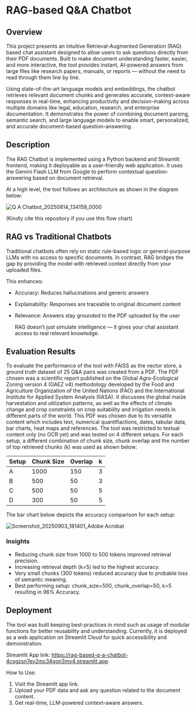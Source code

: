 # RAG-based Q&A Chatbot
## Overview
This project presents an intuitive Retrieval-Augmented Generation (RAG) based chat assistant designed to allow users to ask questions directly from their PDF documents. Built to make document understanding faster, easier, and more interactive, the tool provides instant, AI-powered answers from large files like research papers, manuals, or reports — without the need to read through them line by line.

Using state-of-the-art language models and embeddings, the chatbot retrieves relevant document chunks and generates accurate, context-aware responses in real-time, enhancing productivity and decision-making across multiple domains like legal, education, research, and enterprise documentation. It demonstrates the power of combining document parsing, semantic search, and large language models to enable smart, personalized, and accurate document-based question-answering.

## Description
The RAG Chatbot is implemented using a Python backend and Streamlit frontend, making it deployable as a user-friendly web application. It uses the Gemini Flash LLM from Google to perform contextual question-answering based on document retrieval.

At a high level, the tool follows an architecture as shown in the diagram below:

![Q A Chatbot_20250814_134159_0000](https://github.com/user-attachments/assets/1dac383d-e4bb-4a2f-b954-ba8fe591c10e)

(Kindly cite this repository if you use this flow chart)

## RAG vs Traditional Chatbots
Traditional chatbots often rely on static rule-based logic or general-purpose LLMs with no access to specific documents. In contrast, RAG bridges the gap by providing the model with retrieved context directly from your uploaded files.

This enhances:

- Accuracy: Reduces hallucinations and generic answers
- Explainability: Responses are traceable to original document content
- Relevance: Answers stay grounded to the PDF uploaded by the user

  RAG doesn’t just simulate intelligence — it gives your chat assistant access to real relevant knowledge.

## Evaluation Results
To evaluate the performance of the tool with FAISS as the vector store, a ground truth dataset of 25 Q&A pairs was created from a PDF.
The PDF chosen was a scientific report published on the Global Agro-Ecological Zoning version 4 (GAEZ v4) methodology developed by the Food and Agriculture Organization of the United Nations (FAO) and the International Institute for Applied System Analysis (IIASA). It discusses the global maize harvestation and utilization patterns, as well as the effects of climate change and crop constraints on crop suitability and irrigation needs in different parts of the world. This PDF was chosen due to its versatile content which includes text, numerical quantifiactions, dates, tabular data, bar charts, heat maps and references. The tool was restricted to textual content only (no OCR yet) and was tested on 4 different setups. For each setup, a different combination of chunk size, chunk overlap and the number of top retrieved chunks (k) was used as shown below:

| Setup | Chunk Size | Overlap | k |
| ----- | ---------- | ------- | --|
| A     | 1000       | 150     | 3 |
| B     | 500        | 50      | 3 |
| C     | 500        | 50      | 5 |
| D     | 300        | 50      | 5 |

The bar chart below depicts the accuracy comparison for each setup:

![Screenshot_20250903_181401_Adobe Acrobat](https://github.com/user-attachments/assets/4f943462-e9f3-4521-beed-aeae7fc910df)

### Insights
- Reducing chunk size from 1000 to 500 tokens improved retrieval precision.
- Increasing retrieval depth (k=5) led to the highest accuracy.
- Very small chunks (300 tokens) reduced accuracy due to probable loss of semantic meaning.
- Best performing setup: chunk_size=500, chunk_overlap=50, k=5 resulting in 96% Accuracy.

## Deployment
The tool was built keeping best-practices in mind such as usage of modular functions for better reusability and understanding. Currently, it is deployed as a web application on Streamlit Cloud for quick accessibility and demonstration.

Streamlit App link: https://rag-based-q-a-chatbot-4csgzsn7ey2mc34gon3mv4.streamlit.app

How to Use:

1. Visit the Streamlit app link.
2. Upload your PDF data and ask any question related to the document content.
3. Get real-time, LLM-powered context-aware answers.
